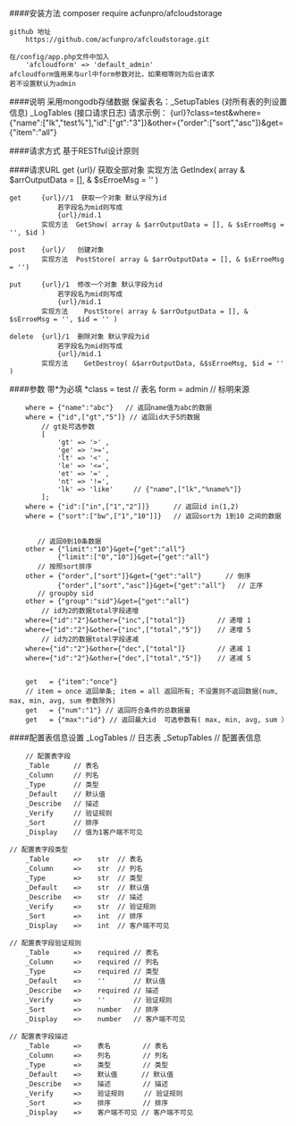 ####安装方法
	composer require acfunpro/afcloudstorage 
	
	github 地址
		https://github.com/acfunpro/afcloudstorage.git
		
	在/config/app.php文件中加入
		'afcloudform' => 'default_admin'
	afcloudform值用来与url中form参数对比，如果相等则为后台请求
	若不设置默认为admin


####说明
	采用mongodb存储数据
	保留表名：_SetupTables (对所有表的列设置信息)
			_LogTables   (接口请求日志)
	请求示例：
		{url}?class=test&where={"name":["lk","test%"],"id":["gt":"3"]}&other={"order":["sort","asc"]}&get={"item":"all"}
			
####请求方式
	基于RESTful设计原则

####请求URL
	get     {url}/   获取全部对象
			实现方法  GetIndex( array & $arrOutputData = [], & $sErroeMsg = '' )
			
	get     {url}//1  获取一个对象 默认字段为id
				若字段名为mid则写成
				{url}/mid.1
			实现方法  GetShow( array & $arrOutputData = [], & $sErroeMsg = '', $id )
			
	post    {url}/   创建对象
			实现方法  PostStore( array & $arrOutputData = [], & $sErroeMsg = '')

	put     {url}/1  修改一个对象 默认字段为id
				若字段名为mid则写成
				{url}/mid.1
			实现方法	PostStore( array & $arrOutputData = [], & $sErroeMsg = '', $id = '' )

	delete  {url}/1  删除对象 默认字段为id
				若字段名为mid则写成
				{url}/mid.1
			实现方法	GetDestroy( &$arrOutputData, &$sErroeMsg, $id = '' )

####参数
	带*为必填
		*class = test       // 表名
		 form  = admin      // 标明来源
		
		where = {"name":"abc"}   // 返回name值为abc的数据
		where = {"id",["gt","5"]} // 返回id大于5的数据
			// gt处可选参数
			[
				'gt' => '>' ,
				'ge' => '>=',
				'lt' => '<' ,
				'le' => '<=',
				'et' => '=' ,
				'nt' => '!=',
				'lk' => 'like'     // {"name",["lk","%name%"]}
			];
		where = {"id":["in",["1","2"]]}      // 返回id in(1,2)
		where = {"sort":["bw",["1","10"]]}   // 返回sort为 1到10 之间的数据
		
		
		   // 返回0到10条数据
		other = {"limit":"10"}&get={"get":"all"}
				{"limit":["0","10"]}&get={"get":"all"}
		   // 按照sort排序
		other = {"order",["sort"]}&get={"get":"all"}      // 倒序
				{"order",["sort","asc"]}&get={"get":"all"}   // 正序
		   // groupby sid
		other = {"group":"sid"}&get={"get":"all"}
			// id为2的数据total字段递增
		where={"id":"2"}&other={"inc",["total"]}        // 递增 1
		where={"id":"2"}&other={"inc",["total","5"]}    // 递增 5
			// id为2的数据total字段递减
		where={"id":"2"}&other={"dec",["total"]}        // 递减 1
		where={"id":"2"}&other={"dec",["total","5"]}    // 递减 5
		
		
		get   = {"item":"once"}  
		// item = once 返回单条; item = all 返回所有; 不设置则不返回数据(num, max, min, avg, sum 参数除外)
		get   = {"num":"1"}	// 返回符合条件的总数据量
		get   = {"max":"id"} // 返回最大id  可选参数有( max, min, avg, sum ）


####配置表信息设置
    _LogTables        // 日志表
    _SetupTables      // 配置表信息
    
		// 配置表字段
        _Table      // 表名
        _Column     // 列名
        _Type       // 类型
        _Default    // 默认值
        _Describe   // 描述
        _Verify     // 验证规则
        _Sort       // 排序
        _Display    // 值为1客户端不可见
   
   	// 配置表字段类型
        _Table      =>    str  // 表名
        _Column     =>    str  // 列名
        _Type       =>    str  // 类型
        _Default    =>    str  // 默认值
        _Describe   =>    str  // 描述
        _Verify     =>    str  // 验证规则
        _Sort       =>    int  // 排序
        _Display    =>    int  // 客户端不可见
    
   	// 配置表字段验证规则
        _Table      =>    required // 表名
        _Column     =>    required // 列名
        _Type       =>    required // 类型
        _Default    =>    ''       // 默认值
        _Describe   =>    required // 描述
        _Verify     =>    ''       // 验证规则
        _Sort       =>    number   // 排序
        _Display    =>    number   // 客户端不可见
    
   	// 配置表字段描述
        _Table      =>    表名        // 表名
        _Column     =>    列名        // 列名
        _Type       =>    类型        // 类型
        _Default    =>    默认值      // 默认值
        _Describe   =>    描述        // 描述
        _Verify     =>    验证规则     // 验证规则
        _Sort       =>    排序        // 排序
        _Display    =>    客户端不可见 // 客户端不可见
    

 


